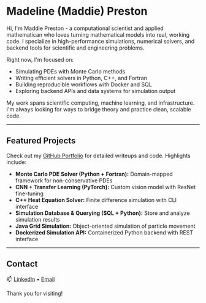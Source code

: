 # Madeline (Maddie) Preston

Hi, I'm Maddie Preston - a computational scientist and applied mathematican who loves turning mathematical models into real, working code. I specialize in high-performance simulations, numerical solvers, and backend tools for scientific and engineering problems.

Right now, I'm focused on:
- Simulating PDEs with Monte Carlo methods
- Writing efficient solvers in Python, C++, and Fortran
- Building reproducible workflows with Docker and SQL
- Exploring backend APIs and data systems for simulation output

My work spans scientific computing, machine learning, and infrastructure. I'm always looking for ways to bridge theory and practice clean, scalable code.

---

## Featured Projects

Check out my [GitHub Portfolio]([https://github.com/maddiepr/maddie-preston-portfolio](https://maddiepr.github.io/maddie-preston-portfolio/)) for detailed writeups and code. Highlights include:
- **Monte Carlo PDE Solver (Python + Fortran):** Domain-mapped framework for non-conservative PDEs  
- **CNN + Transfer Learning (PyTorch):** Custom vision model with ResNet fine-tuning  
- **C++ Heat Equation Solver:** Finite difference simulation with CLI interface  
- **Simulation Database & Querying (SQL + Python):** Store and analyze simulation results  
- **Java Grid Simulation:** Object-oriented simulation of particle movement  
- **Dockerized Simulation API:** Containerized Python backend with REST interface

---

## Contact

📫 [LinkedIn](https://www.linkedin.com/in/madeline-preston) • [Email](mailto:maddiepr@email.unc.edu)

Thank you for visiting!
